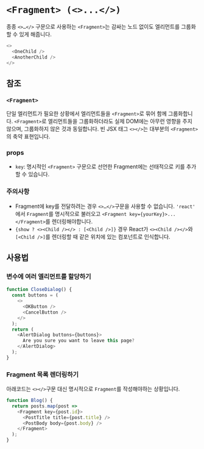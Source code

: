 # `<Fragment> (<>...</>)`

종종 `<>…</>` 구문으로 사용하는 `<Fragment>`는 감싸는 노드 없이도 엘리먼트를 그룹화할 수 있게 해줍니다.

```typescript
<>
  <OneChild />
  <AnotherChild />
</>
```

## 참조

### `<Fragment>`

단일 엘리먼트가 필요한 상황에서 엘리먼트들을 `<Fragment>`로 묶어 함께 그룹화합니다. `<Fragment>`로 엘리먼트들을 그룹화하더라도 실제 DOM에는 아무런 영향을 주지 않으며, 그룹화하지 않은 것과 동일합니다. 빈 JSX 태그 `<></>`는 대부분의 `<Fragment>`의 축약 표현입니다.

### props

- `key`:   명시적인 `<Fragment>` 구문으로 선언한 Fragment에는 선태적으로 키를 추가할 수 있습니다.

### 주의사항

- Fragment에 key를 전달하려는 경우 `<>…</>`구문을 사용할 수 없습니다. `'react'` 에서 `Fragment`를 명시적으로 불러오고 `<Fragment key={yourKey}>...</Fragment>`를 렌더링해야합니다.
- `{show ? <><Child /></> : [<Child />]}` 경우 React가 `<><Child /></>`와 `[<Child />]`를 렌더링할 때 같은 위치에 있는 컴포넌트로 인식합니다.

## 사용법

### **변수에 여러 엘리먼트를 할당하기**

```typescript
function CloseDialog() {
  const buttons = (
    <>
      <OKButton />
      <CancelButton />
    </>
  );
  return (
    <AlertDialog buttons={buttons}>
      Are you sure you want to leave this page?
    </AlertDialog>
  );
}
```

### **Fragment 목록 렌더링하기**

아래코드는 `<></>`구문 대신 명시적으로 `Fragment`를 작성해야하는 상황입니다.

```typescript
function Blog() {
  return posts.map(post =>
    <Fragment key={post.id}>
      <PostTitle title={post.title} />
      <PostBody body={post.body} />
    </Fragment>
  );
}
```